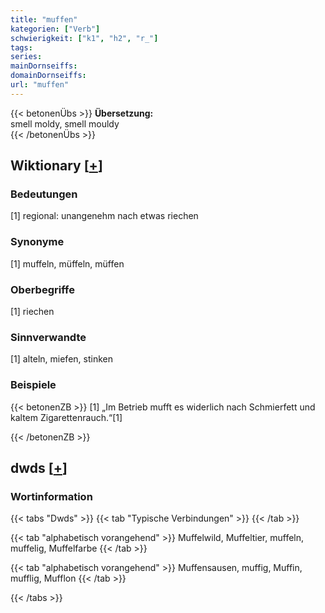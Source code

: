 ```yaml
---
title: "muffen"
kategorien: ["Verb"]
schwierigkeit: ["k1", "h2", "r_"]
tags:
series:
mainDornseiffs:
domainDornseiffs:
url: "muffen"
---
```


{{< betonenÜbs >}}
**Übersetzung:**  
smell moldy, smell mouldy  
{{< /betonenÜbs >}}

## Wiktionary [[+](https://de.wiktionary.org/wiki/muffen)]

### Bedeutungen
[1] regional: unangenehm nach etwas riechen  

### Synonyme
[1] muffeln, müffeln, müffen  

### Oberbegriffe
[1] riechen  

### Sinnverwandte
[1] alteln, miefen, stinken  

### Beispiele
{{< betonenZB >}}
[1] „Im Betrieb mufft es widerlich nach Schmierfett und kaltem Zigarettenrauch.“[1]  

{{< /betonenZB >}}


## dwds [[+](https://www.dwds.de/wb/muffen)]

### Wortinformation
{{< tabs "Dwds" >}}
{{< tab "Typische Verbindungen" >}}
{{< /tab >}}

{{< tab "alphabetisch vorangehend" >}}
Muffelwild, Muffeltier, muffeln, muffelig, Muffelfarbe
{{< /tab >}}

{{< tab "alphabetisch vorangehend" >}}
Muffensausen, muffig, Muffin, mufflig, Mufflon
{{< /tab >}}

{{< /tabs >}}

